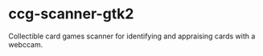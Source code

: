 # ccg-scanner-gtk2
Collectible card games scanner for identifying and appraising cards with a webccam.
